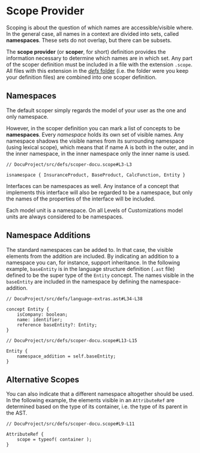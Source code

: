 <script>
    import Note from "$lib/notes/Note.svelte";
</script>

# Scope Provider

Scoping is about the question of which names are accessible/visible where. In the general case, all names in a
context are divided into sets, called **namespaces**. These sets do not overlap, but there can be subsets. 

The **scope provider** (or **scoper**, for short) definition provides the information necessary to 
determine which names are in which set. Any part of the scoper
definition must be included in a file with the extension `.scope`. All files with this extension in the [_defs_ folder](/Documentation/Overview/Getting_Started#template-project-startup-3) 
(i.e. the folder were you keep your definition files) are combined into one scoper definition.

## Namespaces

The default scoper simply regards the model of your user as the one and only namespace.

However, in the scoper definition you can mark a list of concepts to be **namespaces**. Every _namespace_ holds its own
set of visible names. Any namespace shadows the visible names from its surrounding namespace (using lexical scope), 
which means that if name A is both in the outer, and in the inner namespace, in the inner namespace only the inner
name is used.


```freon
// DocuProject/src/defs/scoper-docu.scope#L3-L3

isnamespace { InsuranceProduct, BaseProduct, CalcFunction, Entity }
```

Interfaces can be namespaces as well.
Any instance of a concept that implements this interface will also be regarded to be a
namespace, but only the names of the properties of the interface will be included.

[//]: # (todo check whether the following stills holds)

<Note>
<svelte:fragment slot="header"> Each model unit is a namespace.</svelte:fragment>
<svelte:fragment slot="content">
On all Levels of Customizations model units are always considered to be namespaces.
<!--- TODO: check whether this is still correct. --->
</svelte:fragment>
</Note>

## Namespace Additions

The standard namespaces can be added to. In that case, the visible elements from the addition are included.
By indicating an addition to a namespace you can, for instance, support inheritance. In the following example,
`baseEntity` is in the language structure definition (`.ast` file) defined to be the
super type of the `Entity` concept. The names visible in the `baseEntity`
are included in the namespace by defining the namespace-addition.

```freon
// DocuProject/src/defs/language-extras.ast#L34-L38

concept Entity {
    isCompany: boolean;
    name: identifier;
    reference baseEntity?: Entity;
}
```

```freon
// DocuProject/src/defs/scoper-docu.scope#L13-L15

Entity {
    namespace_addition = self.baseEntity;
}
```

## Alternative Scopes

You can also indicate that a different namespace altogether should be used. In the following example,
the elements visible in
an `AttributeRef` are determined based on the type of its container, i.e. the type of its parent in the AST.

```freon
// DocuProject/src/defs/scoper-docu.scope#L9-L11

AttributeRef {
	scope = typeof( container );
}
```
